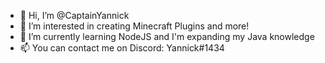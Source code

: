 - 👋 Hi, I’m @CaptainYannick
- 👀 I’m interested in creating Minecraft Plugins and more!
- 🌱 I’m currently learning NodeJS and I'm expanding my Java knowledge
- 📫 You can contact me on Discord: Yannick#1434
<!--- - 💞️ I’m looking to collaborate on --->

<!---
CaptainYannick/CaptainYannick is a ✨ special ✨ repository because its `README.md` (this file) appears on your GitHub profile.
You can click the Preview link to take a look at your changes.
--->

